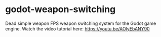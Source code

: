 # godot-weapon-switching
Dead simple weapon FPS weapon switching system for the Godot game engine. Watch the video tutorial here: https://youtu.be/AOlyEbANY90
